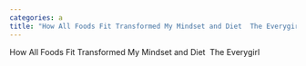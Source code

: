 ```yaml
---
categories: a
title: "How All Foods Fit Transformed My Mindset and Diet  The Everygirl"
---
```

How All Foods Fit Transformed My Mindset and Diet&nbsp;&nbsp;The Everygirl